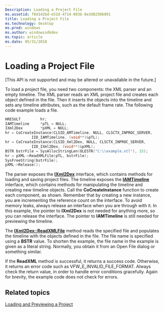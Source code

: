 ```yaml
---
Description: Loading a Project File
ms.assetid: f8d142bd-e51d-4714-893b-8e3d02506891
title: Loading a Project File
ms.technology: desktop
ms.prod: windows
ms.author: windowssdkdev
ms.topic: article
ms.date: 05/31/2018
---
```


# Loading a Project File

\[This API is not supported and may be altered or unavailable in the future.\]

To load a project file, you need two components: the XML parser and an empty timeline. The XML parser reads an XML project file and creates each object defined in the file. Then it inserts the objects into the timeline and sets any timeline attributes, such as the default frame rate. The following code example loads a file.


```C++
HRESULT         hr;
IAMTimeline     *pTL = NULL;
IXml2Dex        *pXML = NULL; 
hr = CoCreateInstance(CLSID_AMTimeline, NULL, CLSCTX_INPROC_SERVER, 
            IID_IAMTimeline, (void**)&pTL);
hr = CoCreateInstance(CLSID_Xml2Dex, NULL, CLSCTX_INPROC_SERVER, 
            IID_IXml2Dex, (void**)&pXML);
BSTR bstrFile = SysAllocStringLen(OLESTR("C:\\example.xtl"), 15);
hr = pXML->ReadXMLFile(pTL, bstrFile); 
SysFreeString(bstrFile);
pXML->Release();
```



The parser exposes the [**IXml2Dex**](ixml2dex.md) interface, which contains methods for loading and saving project files. The timeline exposes the [**IAMTimeline**](iamtimeline.md) interface, which contains methods for manipulating the timeline and creating new timeline objects. Call the **CoCreateInstance** function to create each component, as shown. Remember that by creating a new instance, you are incrementing the reference count on the interface. To avoid memory leaks, always release an interface when you are through with it. In this example, the pointer to **IXml2Dex** is not needed for anything more, so you can release the interface. The pointer to **IAMTimeline** is still needed for previewing the timeline.

The [**IXml2Dex::ReadXMLFile**](ixml2dex-readxmlfile.md) method reads the specified file and populates the timeline with the objects defined in the file. The file name is specified using a **BSTR** value. To shorten the example, the file name in the example is given as a literal string. Normally, you obtain it from an Open File dialog or something similar.

If the **ReadXML** method is successful, it returns a success code. Otherwise, it returns an error code such as VFW\_E\_INVALID\_FILE\_FORMAT. Always check the return value, in order to handle error conditions gracefully. Again for brevity, the example code does not check for errors.

## Related topics

<dl> <dt>

[Loading and Previewing a Project](loading-and-previewing-a-project.md)
</dt> </dl>

 

 



